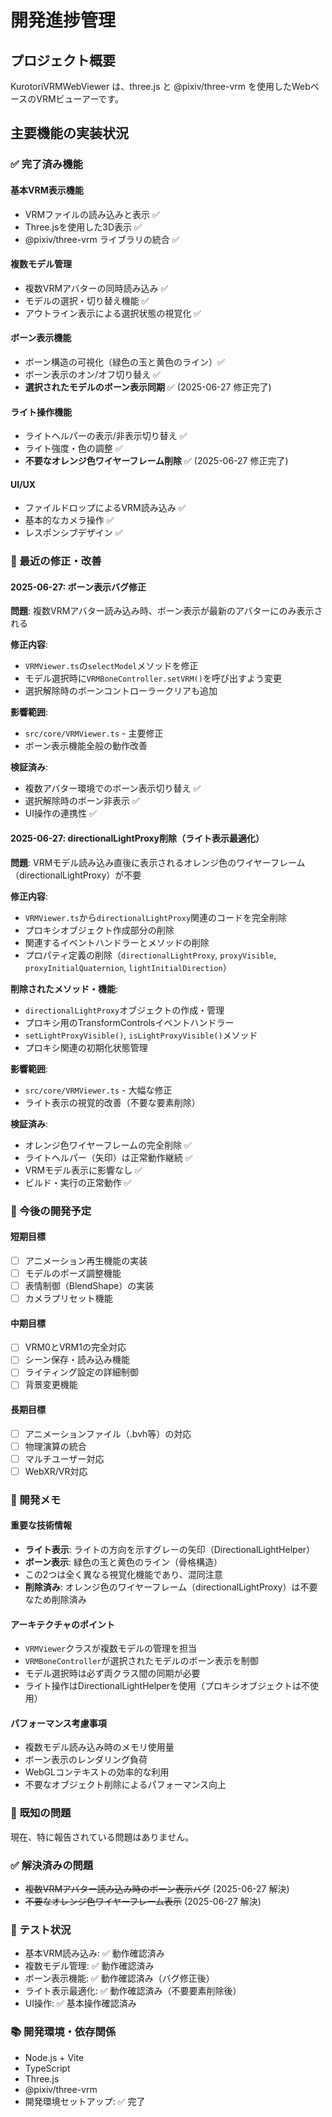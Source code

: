 # 開発進捗管理

## プロジェクト概要
KurotoriVRMWebViewer は、three.js と @pixiv/three-vrm を使用したWebベースのVRMビューアーです。

## 主要機能の実装状況

### ✅ 完了済み機能

#### 基本VRM表示機能
- VRMファイルの読み込みと表示 ✅
- Three.jsを使用した3D表示 ✅
- @pixiv/three-vrm ライブラリの統合 ✅

#### 複数モデル管理
- 複数VRMアバターの同時読み込み ✅
- モデルの選択・切り替え機能 ✅
- アウトライン表示による選択状態の視覚化 ✅

#### ボーン表示機能
- ボーン構造の可視化（緑色の玉と黄色のライン）✅
- ボーン表示のオン/オフ切り替え ✅
- **選択されたモデルのボーン表示同期** ✅ (2025-06-27 修正完了)

#### ライト操作機能
- ライトヘルパーの表示/非表示切り替え ✅
- ライト強度・色の調整 ✅
- **不要なオレンジ色ワイヤーフレーム削除** ✅ (2025-06-27 修正完了)

#### UI/UX
- ファイルドロップによるVRM読み込み ✅
- 基本的なカメラ操作 ✅
- レスポンシブデザイン ✅

### 🔧 最近の修正・改善

#### 2025-06-27: ボーン表示バグ修正
**問題**: 複数VRMアバター読み込み時、ボーン表示が最新のアバターにのみ表示される

**修正内容**:
- `VRMViewer.ts`の`selectModel`メソッドを修正
- モデル選択時に`VRMBoneController.setVRM()`を呼び出すよう変更
- 選択解除時のボーンコントローラークリアも追加

**影響範囲**:
- `src/core/VRMViewer.ts` - 主要修正
- ボーン表示機能全般の動作改善

**検証済み**:
- 複数アバター環境でのボーン表示切り替え ✅
- 選択解除時のボーン非表示 ✅
- UI操作の連携性 ✅

#### 2025-06-27: directionalLightProxy削除（ライト表示最適化）
**問題**: VRMモデル読み込み直後に表示されるオレンジ色のワイヤーフレーム（directionalLightProxy）が不要

**修正内容**:
- `VRMViewer.ts`から`directionalLightProxy`関連のコードを完全削除
- プロキシオブジェクト作成部分の削除
- 関連するイベントハンドラーとメソッドの削除
- プロパティ定義の削除（`directionalLightProxy`, `proxyVisible`, `proxyInitialQuaternion`, `lightInitialDirection`）

**削除されたメソッド・機能**:
- `directionalLightProxy`オブジェクトの作成・管理
- プロキシ用のTransformControlsイベントハンドラー
- `setLightProxyVisible()`, `isLightProxyVisible()`メソッド
- プロキシ関連の初期化状態管理

**影響範囲**:
- `src/core/VRMViewer.ts` - 大幅な修正
- ライト表示の視覚的改善（不要な要素削除）

**検証済み**:
- オレンジ色ワイヤーフレームの完全削除 ✅
- ライトヘルパー（矢印）は正常動作継続 ✅
- VRMモデル表示に影響なし ✅
- ビルド・実行の正常動作 ✅

### 🎯 今後の開発予定

#### 短期目標
- [ ] アニメーション再生機能の実装
- [ ] モデルのポーズ調整機能
- [ ] 表情制御（BlendShape）の実装
- [ ] カメラプリセット機能

#### 中期目標
- [ ] VRM0とVRM1の完全対応
- [ ] シーン保存・読み込み機能
- [ ] ライティング設定の詳細制御
- [ ] 背景変更機能

#### 長期目標
- [ ] アニメーションファイル（.bvh等）の対応
- [ ] 物理演算の統合
- [ ] マルチユーザー対応
- [ ] WebXR/VR対応

### 📝 開発メモ

#### 重要な技術情報
- **ライト表示**: ライトの方向を示すグレーの矢印（DirectionalLightHelper）
- **ボーン表示**: 緑色の玉と黄色のライン（骨格構造）
- この2つは全く異なる視覚化機能であり、混同注意
- **削除済み**: オレンジ色のワイヤーフレーム（directionalLightProxy）は不要なため削除済み

#### アーキテクチャのポイント
- `VRMViewer`クラスが複数モデルの管理を担当
- `VRMBoneController`が選択されたモデルのボーン表示を制御
- モデル選択時は必ず両クラス間の同期が必要
- ライト操作はDirectionalLightHelperを使用（プロキシオブジェクトは不使用）

#### パフォーマンス考慮事項
- 複数モデル読み込み時のメモリ使用量
- ボーン表示のレンダリング負荷
- WebGLコンテキストの効率的な利用
- 不要なオブジェクト削除によるパフォーマンス向上

### 🐛 既知の問題
現在、特に報告されている問題はありません。

### ✅ 解決済みの問題
- ~~複数VRMアバター読み込み時のボーン表示バグ~~ (2025-06-27 解決)
- ~~不要なオレンジ色ワイヤーフレーム表示~~ (2025-06-27 解決)

### 🧪 テスト状況
- 基本VRM読み込み: ✅ 動作確認済み
- 複数モデル管理: ✅ 動作確認済み
- ボーン表示機能: ✅ 動作確認済み（バグ修正後）
- ライト表示最適化: ✅ 動作確認済み（不要要素削除後）
- UI操作: ✅ 基本操作確認済み

### 📚 開発環境・依存関係
- Node.js + Vite
- TypeScript
- Three.js
- @pixiv/three-vrm
- 開発環境セットアップ: ✅ 完了
